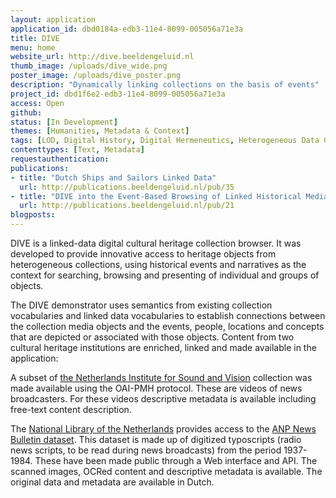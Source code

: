 ```yaml
---
layout: application
application_id: dbd0184a-edb3-11e4-8099-005056a71e3a
title: DIVE
menu: home
website_url: http://dive.beeldengeluid.nl
thumb_image: /uploads/dive_wide.png
poster_image: /uploads/dive_poster.png
description: "Dynamically linking collections on the basis of events"
project_id: dbd1f6e2-edb3-11e4-8099-005056a71e3a
access: Open
github: 
status: [In Development]
themes: [Humanities, Metadata & Context]
tags: [LOD, Digital History, Digital Hermeneutics, Heterogeneous Data Cloud, Historical Events, Maritime data, Crowdsourcing]
contenttypes: [Text, Metadata]
requestauthentication: 
publications: 
- title: "Dutch Ships and Sailors Linked Data"
  url: http://publications.beeldengeluid.nl/pub/35
- title: "DIVE into the Event-Based Browsing of Linked Historical Media"
  url: http://publications.beeldengeluid.nl/pub/21
blogposts: 
---
```


DIVE is a linked-data digital cultural heritage collection browser. It was developed to provide innovative access to heritage objects from heterogeneous collections, using historical events and narratives as the context for searching, browsing and presenting of individual and groups of objects.

The DIVE demonstrator uses semantics from existing collection vocabularies and linked data vocabularies to establish connections between the collection media objects and the events, people, locations and concepts that are depicted or associated with those objects. Content from two cultural heritage institutions are enriched, linked and made available in the application:

A subset of [the Netherlands Institute for Sound and Vision](https://www.beeldengeluid.nl/) collection was made available using the OAI-PMH protocol. These are videos of news broadcasters. For these videos descriptive metadata is available including free-text content description.

The [National Library of the Netherlands](https://www.kb.nl/) provides access to the [ANP News Bulletin dataset](http://www.delpher.nl/nl/radiobulletins/). This dataset is made up of digitized typoscripts (radio news scripts, to be read during news broadcasts) from the period 1937-1984. These have been made public through a Web interface and API. The scanned images, OCRed content and descriptive metadata is available. The original data and metadata are available in Dutch.
